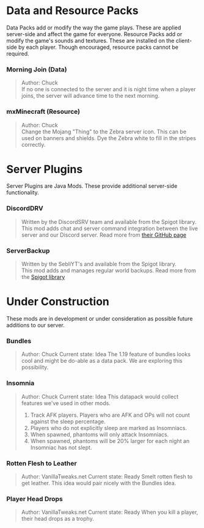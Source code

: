 # Data and Resource Packs
Data Packs add or modify the way the game plays. These are applied server-side and affect the game for everyone. Resource Packs add or modify the game's sounds and textures. These are installed on the client-side by each player. Though encouraged, resource packs cannot be required.

### Morning Join (Data)
> Author: Chuck <br />
> If no one is connected to the server and it is night time when a player joins, the server will advance time to the next morning.

### mxMinecraft (Resource)
> Author: Chuck <br />
> Change the Mojang "Thing" to the Zebra server icon. This can be used on banners and shields. Dye the Zebra white to fill in the stripes correctly.

# Server Plugins
Server Plugins are Java Mods. These provide additional server-side functionality.

### DiscordDRV
> Written by the DiscordSRV team and available from the Spigot library. <br />
> This mod adds chat and server command integration between the live server and our Discord server.
> Read more from [their GitHub page](https://github.com/DiscordSRV/DiscordSRV)

### ServerBackup
> Written by the SebliYT's and available from the Spigot library. <br />
> This mod adds and manages regular world backups.
> Read more from the [Spigot library](https://www.spigotmc.org/resources/world-server-backup-1-8-1-18-x-multithreaded.79320/)

# Under Construction
These mods are in development or under consideration as possible future additions to our server.

### Bundles
> Author: Chuck
> Current state: Idea
> The 1.19 feature of bundles looks cool and might be do-able as a data pack. We are exploring this possibility.

### Insomnia
> Author: Chuck
> Current state: Idea
> This datapack would collect features we've used in other mods.
> 1. Track AFK players. Players who are AFK and OPs will not count against the sleep percentage.
> 2. Players who do not explicitly sleep are marked as Insomniacs.
> 3. When spawned, phantoms will only attack Insomniacs.
> 4. When spawned, phantoms will be 20% larger for each night an Insomniac has not slept.

### Rotten Flesh to Leather
> Author: VanillaTweaks.net
> Current state: Ready
> Smelt rotten flesh to get leather. This idea would pair nicely with the Bundles idea.

### Player Head Drops
> Author: VanillaTweaks.net
> Current state: Ready
> When you kill a player, their head drops as a trophy.
